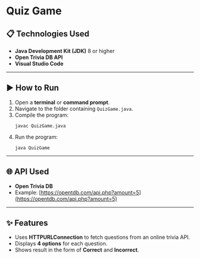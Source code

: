 
# Quiz Game

## 📋 **Technologies Used**
- **Java Development Kit (JDK)** 8 or higher
- **Open Trivia DB API**
- **Visual Studio Code**

---

## ▶️ **How to Run**
1. Open a **terminal** or **command prompt**.
2. Navigate to the folder containing `QuizGame.java`.
3. Compile the program:
   ```
   javac QuizGame.java
   ```
4. Run the program:
   ```
   java QuizGame
   ```

---

## 🌐 **API Used**
- **Open Trivia DB**
- Example: [https://opentdb.com/api.php?amount=5](https://opentdb.com/api.php?amount=5)

---

## ✨ **Features**
- Uses **HTTPURLConnection** to fetch questions from an online trivia API.
- Displays **4 options** for each question.
- Shows result in the form of **Correct** and **Incorrect**.
